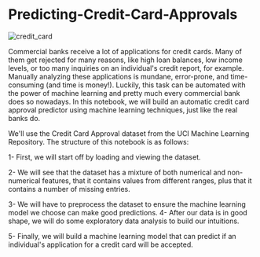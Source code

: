 # Predicting-Credit-Card-Approvals

![credit_card](https://user-images.githubusercontent.com/36461648/117840085-d58bd580-b249-11eb-98f7-c9482fdc988a.jpg)

Commercial banks receive a lot of applications for credit cards. Many of them get rejected for many reasons, like high loan balances, low income levels, or too many inquiries on an individual's credit report, for example. Manually analyzing these applications is mundane, error-prone, and time-consuming (and time is money!). Luckily, this task can be automated with the power of machine learning and pretty much every commercial bank does so nowadays. In this notebook, we will build an automatic credit card approval predictor using machine learning techniques, just like the real banks do.

We'll use the Credit Card Approval dataset from the UCI Machine Learning Repository. The structure of this notebook is as follows:

1- First, we will start off by loading and viewing the dataset.

2- We will see that the dataset has a mixture of both numerical and non-numerical features, that it contains values from different ranges, plus that it contains a number of missing entries.

3- We will have to preprocess the dataset to ensure the machine learning model we choose can make good predictions.
4- After our data is in good shape, we will do some exploratory data analysis to build our intuitions.

5- Finally, we will build a machine learning model that can predict if an individual's application for a credit card will be accepted.
